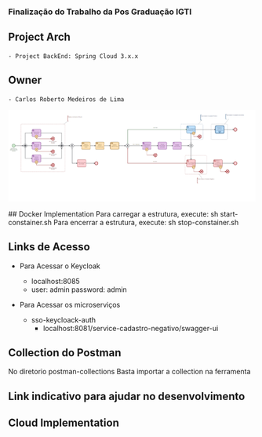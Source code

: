 ### Finalização do Trabalho da Pos Graduação IGTI

## Project Arch
	- Project BackEnd: Spring Cloud 3.x.x
	
## Owner
	- Carlos Roberto Medeiros de Lima
	
<p align="center">
  <img src= "https://github.com/CarlosRobertoMedeiros/posigti/blob/main/flow-principal/fluxo-principal.png" />
</p>
## Docker Implementation
  Para carregar a estrutura, execute:
    sh start-constainer.sh
  Para encerrar a estrutura, execute:
    sh stop-constainer.sh


## Links de Acesso
  - Para Acessar o Keycloak
	- localhost:8085
	- user: admin  password: admin

  - Para Acessar os microserviços	
	- sso-keycloack-auth
		- localhost:8081/service-cadastro-negativo/swagger-ui

	
## Collection do Postman
  No diretorio postman-collections
  Basta importar a collection na ferramenta

## Link indicativo para ajudar no desenvolvimento
 
  
## Cloud Implementation
	
	
	
		
	
	
	

